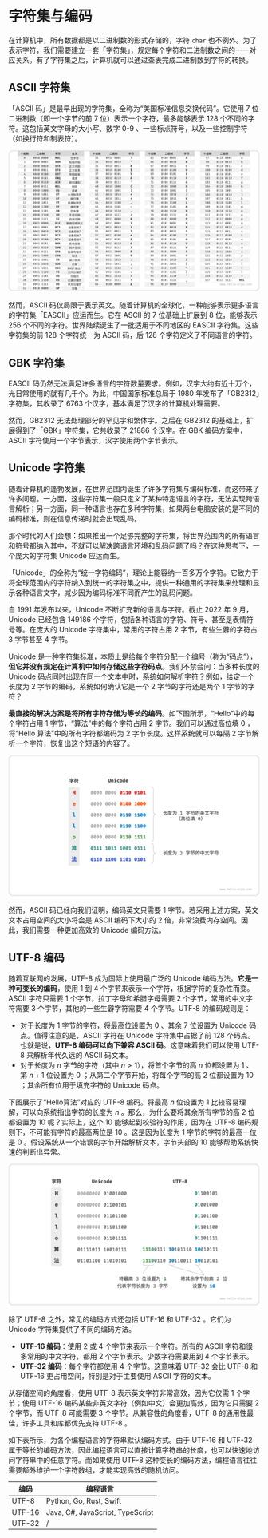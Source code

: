 # 字符集与编码

在计算机中，所有数据都是以二进制数的形式存储的，字符 `char` 也不例外。为了表示字符，我们需要建立一套「字符集」，规定每个字符和二进制数之间的一一对应关系。有了字符集之后，计算机就可以通过查表完成二进制数到字符的转换。

## ASCII 字符集

「ASCII 码」是最早出现的字符集，全称为“美国标准信息交换代码”。它使用 7 位二进制数（即一个字节的前 7 位）表示一个字符，最多能够表示 128 个不同的字符。这包括英文字母的大小写、数字 0-9 、一些标点符号，以及一些控制字符（如换行符和制表符）。

![ASCII 码](character_encoding.assets/ascii_table.png)

然而，ASCII 码仅局限于表示英文。随着计算机的全球化，一种能够表示更多语言的字符集「EASCII」应运而生。它在 ASCII 的 7 位基础上扩展到 8 位，能够表示 256 个不同的字符。世界陆续诞生了一批适用于不同地区的 EASCII 字符集。这些字符集的前 128 个字符统一为 ASCII 码，后 128 个字符定义了不同语言的字符。

## GBK 字符集

EASCII 码仍然无法满足许多语言的字符数量要求。例如，汉字大约有近十万个，光日常使用的就有几千个。为此，中国国家标准总局于 1980 年发布了「GB2312」字符集，其收录了 6763 个汉字，基本满足了汉字的计算机处理需要。

然而，GB2312 无法处理部分的罕见字和繁体字。之后在 GB2312 的基础上，扩展得到了「GBK」字符集，它共收录了 21886 个汉字。在 GBK 编码方案中，ASCII 字符使用一个字节表示，汉字使用两个字节表示。

## Unicode 字符集

随着计算机的蓬勃发展，在世界范围内诞生了许多字符集与编码标准，而这带来了许多问题。一方面，这些字符集一般只定义了某种特定语言的字符，无法实现跨语言解析；另一方面，同一种语言也存在多种字符集，如果两台电脑安装的是不同的编码标准，则在信息传递时就会出现乱码。

那个时代的人们会想：如果推出一个足够完整的字符集，将世界范围内的所有语言和符号都纳入其中，不就可以解决跨语言环境和乱码问题了吗？在这种思考下，一个庞大的字符集 Unicode 应运而生。

「Unicode」的全称为“统一字符编码”，理论上能容纳一百多万个字符。它致力于将全球范围内的字符纳入到统一的字符集之中，提供一种通用的字符集来处理和显示各种语言文字，减少因为编码标准不同而产生的乱码问题。

自 1991 年发布以来，Unicode 不断扩充新的语言与字符。截止 2022 年 9 月，Unicode 已经包含 149186 个字符，包括各种语言的字符、符号、甚至是表情符号等。在庞大的 Unicode 字符集中，常用的字符占用 2 字节，有些生僻的字符占 3 字节甚至 4 字节。

Unicode 是一种字符集标准，本质上是给每个字符分配一个编号（称为“码点”），**但它并没有规定在计算机中如何存储这些字符码点**。我们不禁会问：当多种长度的 Unicode 码点同时出现在同一个文本中时，系统如何解析字符？例如，给定一个长度为 2 字节的编码，系统如何确认它是一个 2 字节的字符还是两个 1 字节的字符？

**最直接的解决方案是将所有字符存储为等长的编码**。如下图所示，“Hello”中的每个字符占用 1 字节，“算法”中的每个字符占用 2 字节。我们可以通过高位填 0 ，将“Hello 算法”中的所有字符都编码为 2 字节长度。这样系统就可以每隔 2 字节解析一个字符，恢复出这个短语的内容了。

![Unicode 编码示例](character_encoding.assets/unicode_hello_algo.png)

然而，ASCII 码已经向我们证明，编码英文只需要 1 字节。若采用上述方案，英文文本占用空间的大小将会是 ASCII 编码下大小的 2 倍，非常浪费内存空间。因此，我们需要一种更加高效的 Unicode 编码方法。

## UTF-8 编码

随着互联网的发展，UTF-8 成为国际上使用最广泛的 Unicode 编码方法。**它是一种可变长的编码**，使用 1 到 4 个字节来表示一个字符，根据字符的复杂性而变。ASCII 字符只需要 1 个字节，拉丁字母和希腊字母需要 2 个字节，常用的中文字符需要 3 个字节，其他的一些生僻字符需要 4 个字节。UTF-8 的编码规则是：

- 对于长度为 1 字节的字符，将最高位设置为 0 、其余 7 位设置为 Unicode 码点。值得注意的是，ASCII 字符在 Unicode 字符集中占据了前 128 个码点。也就是说，**UTF-8 编码可以向下兼容 ASCII 码**。这意味着我们可以使用 UTF-8 来解析年代久远的 ASCII 码文本。
- 对于长度为 $n$ 字节的字符（其中 $n > 1$），将首个字节的高 $n$ 位都设置为 $1$ 、第 $n + 1$ 位设置为 $0$ ；从第二个字节开始，将每个字节的高 2 位都设置为 $10$ ；其余所有位用于填充字符的 Unicode 码点。

下图展示了“Hello算法”对应的 UTF-8 编码。将最高 $n$ 位设置为 $1$ 比较容易理解，可以向系统指出字符的长度为 $n$ 。那么，为什么要将其余所有字节的高 2 位都设置为 $10$ 呢？实际上，这个 $10$ 能够起到校验符的作用，因为在 UTF-8 编码规则下，不可能有字符的最高两位是 $10$ 。这是因为长度为 1 字节的字符的最高一位是 $0$ 。假设系统从一个错误的字节开始解析文本，字节头部的 $10$ 能够帮助系统快速的判断出异常。

![UTF-8 编码示例](character_encoding.assets/utf-8_hello_algo.png)

除了 UTF-8 之外，常见的编码方式还包括 UTF-16 和 UTF-32 。它们为 Unicode 字符集提供了不同的编码方法。

- **UTF-16 编码**：使用 2 或 4 个字节来表示一个字符。所有的 ASCII 字符和很多常用的中文字符，都用 2 个字节表示。少数字符需要用到 4 个字节表示。
- **UTF-32 编码**：每个字符都使用 4 个字节。这意味着 UTF-32 会比 UTF-8 和 UTF-16 更占用空间，特别是对于主要使用 ASCII 字符的文本。

从存储空间的角度看，使用 UTF-8 表示英文字符非常高效，因为它仅需 1 个字节；使用 UTF-16 编码某些非英文字符（例如中文）会更加高效，因为它只需要 2 个字节，而 UTF-8 可能需要 3 个字节。从兼容性的角度看，UTF-8 的通用性最佳，许多工具和库都优先支持 UTF-8 。

如下表所示，为各个编程语言的字符串默认编码方式。由于 UTF-16 和 UTF-32 属于等长的编码方法，因此编程语言可以直接计算字符串的长度，也可以快速地访问字符串中的任意字符。而如果使用 UTF-8 这种变长的编码方法，编程语言往往需要额外维护一个字符数组，才能实现高效的随机访问。

<div class="center-table" markdown>

| 编码   | 编程语言                         |
| ------ | -------------------------------- |
| UTF-8  | Python, Go, Rust, Swift          |
| UTF-16 | Java, C#, JavaScript, TypeScript |
| UTF-32 | /                                |

</div>
